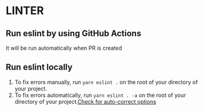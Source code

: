 # LINTER

## Run eslint by using GitHub Actions

It will be run automatically when PR is created

## Run eslint locally

1. To fix errors manually, run `yarn eslint .`  on the root of your directory of your project.
2. To fix errors automatically, run `yarn eslint . -a`  on the root of your directory of your project.[Check for auto-correct options](https://stylelint.io/user-guide/cli#autofixing-errors)

